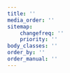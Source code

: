 ```yaml
---
title: ''
media_order: ''
sitemap:
    changefreq: ''
    priority: ''
body_classes: ''
order_by: ''
order_manual: ''
---
```


